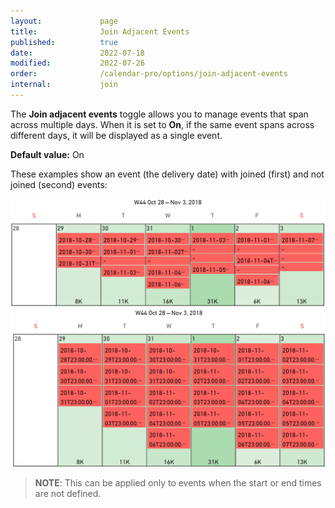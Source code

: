 ```yaml
---
layout:             page
title:              Join Adjacent Events
published:          true
date:               2022-07-18
modified:           2022-07-26
order:              /calendar-pro/options/join-adjacent-events
internal:           join
---
```

The **Join adjacent events** toggle allows you to manage events that span across multiple days. When it is set to **On**, if the same event spans across different days, it will be displayed as a single event. 

**Default value:** On

These examples show an event (the delivery date) with joined (first) and not joined (second) events:

<img src="images/event-joined.png" width="600" alt="A joined event in Calendar pro">

<img src="images/event-not-joined.png" width="600" alt="A not joined event in Calendar pro">


> **NOTE**: This can be applied only to events when the start or end times are not defined.